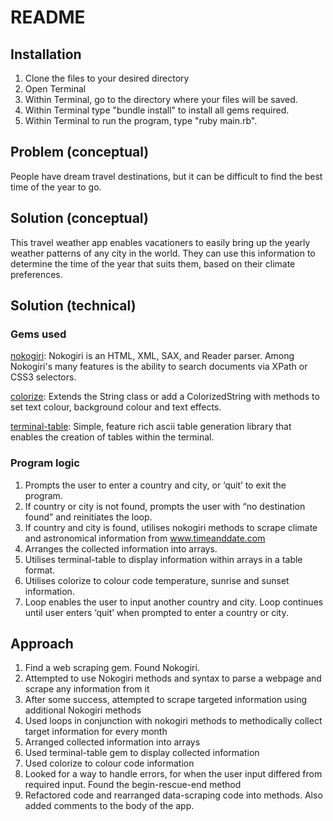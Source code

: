 # README
## Installation
1. Clone the files to your desired directory
2. Open Terminal
3. Within Terminal, go to the directory where your files will be saved.
4. Within Terminal type "bundle install" to install all gems required.
5. Within Terminal to run the program, type "ruby main.rb".

## Problem (conceptual)

People have dream travel destinations, but it can be difficult to find the best time of the year to go. 


## Solution  (conceptual)

This travel weather app enables vacationers to easily bring up the yearly weather patterns of any city in the world. They can use this information to determine the time of the year that suits them, based on their climate preferences.


## Solution  (technical)

### Gems used

[nokogiri](https://rubygems.org/gems/nokogiri): Nokogiri is an HTML, XML, SAX, and Reader parser. Among Nokogiri's many features is the ability to search documents via XPath or CSS3 selectors.

[colorize](https://rubygems.org/gems/colorize): Extends the String class or add a ColorizedString with methods to set text colour, background colour and text effects. 

[terminal-table](https://rubygems.org/gems/terminal-table): Simple, feature rich ascii table generation library that enables the creation of tables within the terminal. 

### Program logic
1.	Prompts the user to enter a country and city, or ‘quit’ to exit the program.
2.	If country or city is not found, prompts the user with “no destination found” and reinitiates the loop.
3.	If country and city is found, utilises nokogiri methods to scrape climate and astronomical information from www.timeanddate.com
4.	Arranges the collected information into arrays.
5.	Utilises terminal-table to display information within arrays in a table format.
6.	Utilises colorize to colour code temperature, sunrise and sunset information.
7.	Loop enables the user to input another country and city. Loop continues until user enters ‘quit’ when prompted to enter a country or city.

## Approach
1.	Find a web scraping gem. Found Nokogiri.
2.	Attempted to use Nokogiri methods and syntax to parse a webpage and scrape any information from it
3.	After some success, attempted to scrape targeted information using additional Nokogiri methods
4.	Used loops in conjunction with nokogiri methods to methodically collect target information for every month
5.	Arranged collected information into arrays
6.	Used terminal-table gem to display collected information
7.	Used colorize to colour code information
8.	Looked for a way to handle errors, for when the user input differed from required input. Found the begin-rescue-end method
9.	Refactored code and rearranged data-scraping code into methods. Also added comments to the body of the app.